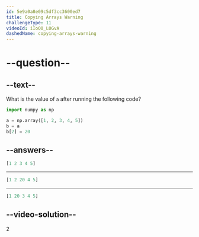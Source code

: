 ```yaml
---
id: 5e9a0a8e09c5df3cc3600ed7
title: Copying Arrays Warning
challengeType: 11
videoId: iIoQ0_L0GvA
dashedName: copying-arrays-warning
---
```


# --question--

## --text--

What is the value of `a` after running the following code?

```py
import numpy as np

a = np.array([1, 2, 3, 4, 5])
b = a
b[2] = 20
```

## --answers--

```python
[1 2 3 4 5]
```

---

```python
[1 2 20 4 5]
```

---

```python
[1 20 3 4 5]
```

## --video-solution--

2
